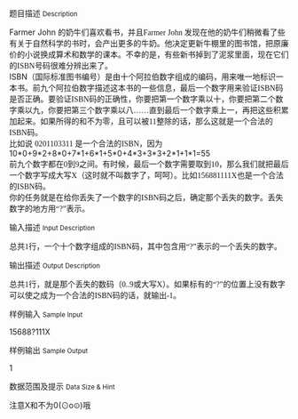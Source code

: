 <div class="panel panel-default">
<div class="area-title">
<span>
题目描述
<small>Description</small>
</span></div>
<div class="panel-body">

<p>Farmer John <span style="">的奶牛们喜欢看书，并且</span><span style="font-family: 'Times New Roman';">Farmer John </span><span style="">发现在他的奶牛们稍微看了些有关于自然科学的书时，会产出更多的牛奶。他决定更新牛棚里的图书馆，把原廉价的小说换成算术和数学的课本。不幸的是，有些新书掉到了泥浆里面，现在它们的</span><span style="font-family: 'Times New Roman';">ISBN</span><span style="">号码很难分辨出来了。 </span><br>ISBN<span style="">（国际标准图书编号）是由十个阿拉伯数字组成的编码，用来唯一地标识一本书。前九个阿拉伯数字描述这本书的一些信息，最后一个数字用来验证</span><span style="font-family: 'Times New Roman';">ISBN</span><span style="">码是否正确。要验证</span><span style="font-family: 'Times New Roman';">ISBN</span><span style="">码的正确性，你要把第一个数字乘以十，你要把第二个数字乘以九，你要把第三个数字乘以八</span><span style="font-family: 'Times New Roman';">……</span><span style="">直到最后一个数字乘上一，再把这些积累加起来。如果所得的和不为零，且可以被</span><span style="font-family: 'Times New Roman';">11</span><span style="">整除的话，那么这就是一个合法的</span><span style="font-family: 'Times New Roman';">ISBN</span><span style="">码。 </span><br>比如说 <span style="font-family: 'Times New Roman';">0201103311 </span><span style="">是一个合法的</span><span style="font-family: 'Times New Roman';">ISBN</span><span style="">，因为 </span><br>10*0+9*2+8*0+7*1+6*1+5*0+4*3+3*3+2*1+1*1=55 <br>前九个数字都在<span style="font-family: 'Times New Roman';">0</span><span style="">到</span><span style="font-family: 'Times New Roman';">9</span><span style="">之间。有时候，最后一个数字需要取到</span><span style="font-family: 'Times New Roman';">10</span><span style="">，那么我们就把最后一个数字写成大写</span><span style="font-family: 'Times New Roman';">X</span><span style="">（这时就不叫数字了，呵呵）。比如</span><span style="font-family: 'Times New Roman';">156881111X</span><span style="">也是一个合法的</span><span style="font-family: 'Times New Roman';">ISBN</span><span style="">码。 </span><br>你的任务就是在给你丢失了一个数字的<span style="font-family: 'Times New Roman';">ISBN</span><span style="">码之后，确定那个丢失的数字。丢失数字的地方用</span><span style="font-family: 'Times New Roman';">“?”</span><span style="">表示。</span></p>

</div>
</div>

<div class="panel panel-default">
<div class="area-title">
<span>
输入描述
<small>Input Description</small>
</span></div>
<div class="panel-body">
<p>总共<span style="font-family: 'Times New Roman';">1</span><span style="">行，一个十个数字组成的</span><span style="font-family: 'Times New Roman';">ISBN</span><span style="">码，其中包含用</span><span style="font-family: 'Times New Roman';">“?”</span><span style="">表示的一个丢失的数字。</span></p>

</div>
</div>
<div  class="panel panel-default">
<div class="area-title">
<span>
输出描述
<small>Output Description</small>
</span></div>
<div class="panel-body">

<p class="p0">总共<span style="font-family: 'Times New Roman';">1</span><span style="font-family: 宋体;">行，就是那个丢失的数码（</span><span style="font-family: 'Times New Roman';">0..9</span><span style="font-family: 宋体;">或大写</span><span style="font-family: 'Times New Roman';">X</span><span style="font-family: 宋体;">）。如果标有的</span><span style="font-family: 'Times New Roman';">&ldquo;?&rdquo;</span><span style="font-family: 宋体;">的位置上没有数字可以使之成为一个合法的</span><span style="font-family: 'Times New Roman';">ISBN</span><span style="font-family: 宋体;">码的话，就输出</span><span style="font-family: 'Times New Roman';">-1</span><span style="font-family: 宋体;">。</span></p>

</div>
</div>


<div class="panel panel-default">
<div class="area-title">
<span>
样例输入
<small>Sample Input</small>
</span></div>
<div class="panel-body">
<p>15688?111X</p>

</div>
</div>

<div class="panel panel-default">
<div class="area-title">
<span>
样例输出
<small>Sample Output</small>
</span></div>
<div class="panel-body">
<p>1</p>

</div>
</div>

<div class="panel panel-default">
<div class="area-title">
<span>
数据范围及提示
<small>Data Size & Hint</small>
</span></div>
<div class="panel-body">
<p>注意X和不为0(⊙o⊙)哦</p>
</div>
</div>